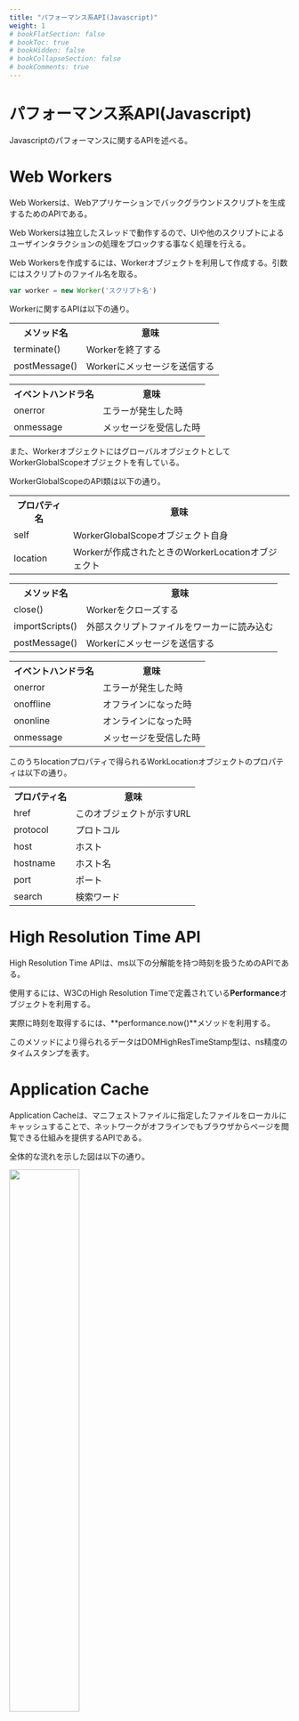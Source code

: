 ```yaml
---
title: "パフォーマンス系API(Javascript)"
weight: 1
# bookFlatSection: false
# bookToc: true
# bookHidden: false
# bookCollapseSection: false
# bookComments: true
---
```


# パフォーマンス系API(Javascript)

Javascriptのパフォーマンスに関するAPIを述べる。

# Web Workers

Web Workersは、Webアプリケーションでバックグラウンドスクリプトを生成するためのAPIである。

Web Workersは独立したスレッドで動作するので、UIや他のスクリプトによるユーザインタラクションの処理をブロックする事なく処理を行える。

Web Workersを作成するには、Workerオブジェクトを利用して作成する。引数にはスクリプトのファイル名を取る。

```javascript
var worker = new Worker('スクリプト名')
```

Workerに関するAPIは以下の通り。

<table style="border:none;">
    <tr>
        <th style="border:none;">メソッド名</td>
        <th style="border:none;">意味</td>
    </tr>
    <tr>
        <td style="border:none;">terminate()</td>
        <td style="border:none;">Workerを終了する</td>
    </tr>
    <tr>
        <td style="border:none;">postMessage()</td>
        <td style="border:none;">Workerにメッセージを送信する</td>
    </tr>
</table>

<table style="border:none;">
    <tr>
        <th style="border:none;">イベントハンドラ名</td>
        <th style="border:none;">意味</td>
    </tr>
    <tr>
        <td style="border:none;">onerror</td>
        <td style="border:none;">エラーが発生した時</td>
    </tr>
    <tr>
        <td style="border:none;">onmessage</td>
        <td style="border:none;">メッセージを受信した時</td>
    </tr>
</table>

また、WorkerオブジェクトにはグローバルオブジェクトとしてWorkerGlobalScopeオブジェクトを有している。

WorkerGlobalScopeのAPI類は以下の通り。

<table style="border:none;">
    <tr>
        <th style="border:none;">プロパティ名</td>
        <th style="border:none;">意味</td>
    </tr>
    <tr>
        <td style="border:none;">self</td>
        <td style="border:none;">WorkerGlobalScopeオブジェクト自身</td>
    </tr>
    <tr>
        <td style="border:none;">location</td>
        <td style="border:none;">Workerが作成されたときのWorkerLocationオブジェクト</td>
    </tr>
</table>

<table style="border:none;">
    <tr>
        <th style="border:none;">メソッド名</td>
        <th style="border:none;">意味</td>
    </tr>
    <tr>
        <td style="border:none;">close()</td>
        <td style="border:none;">Workerをクローズする</td>
    </tr>
    <tr>
        <td style="border:none;">importScripts()</td>
        <td style="border:none;">外部スクリプトファイルをワーカーに読み込む</td>
    </tr>
    <tr>
        <td style="border:none;">postMessage()</td>
        <td style="border:none;">Workerにメッセージを送信する</td>
    </tr>
</table>

<table style="border:none;">
    <tr>
        <th style="border:none;">イベントハンドラ名</td>
        <th style="border:none;">意味</td>
    </tr>
    <tr>
        <td style="border:none;">onerror</td>
        <td style="border:none;">エラーが発生した時</td>
    </tr>
    <tr>
        <td style="border:none;">onoffline</td>
        <td style="border:none;">オフラインになった時</td>
    </tr>
    <tr>
        <td style="border:none;">ononline</td>
        <td style="border:none;">オンラインになった時</td>
    </tr>
    <tr>
        <td style="border:none;">onmessage</td>
        <td style="border:none;">メッセージを受信した時</td>
    </tr>
</table>

このうちlocationプロパティで得られるWorkLocationオブジェクトのプロパティは以下の通り。

<table style="border:none;">
    <tr>
        <th style="border:none;">プロパティ名</td>
        <th style="border:none;">意味</td>
    </tr>
    <tr>
        <td style="border:none;">href</td>
        <td style="border:none;">このオブジェクトが示すURL</td>
    </tr>
    <tr>
        <td style="border:none;">protocol</td>
        <td style="border:none;">プロトコル</td>
    </tr>
    <tr>
        <td style="border:none;">host</td>
        <td style="border:none;">ホスト</td>
    </tr>
    <tr>
        <td style="border:none;">hostname</td>
        <td style="border:none;">ホスト名</td>
    </tr>
    <tr>
        <td style="border:none;">port</td>
        <td style="border:none;">ポート</td>
    </tr>
    <tr>
        <td style="border:none;">search</td>
        <td style="border:none;">検索ワード</td>
    </tr>
</table>


# High Resolution Time API

High Resolution Time APIは、ms以下の分解能を持つ時刻を扱うためのAPIである。

使用するには、W3CのHigh Resolution Timeで定義されている**Performance**オブジェクトを利用する。

実際に時刻を取得するには、**performance.now()**メソッドを利用する。

このメソッドにより得られるデータはDOMHighResTimeStamp型は、ns精度のタイムスタンプを表す。


# Application Cache

Application Cacheは、マニフェストファイルに指定したファイルをローカルにキャッシュすることで、ネットワークがオフラインでもブラウザからページを閲覧できる仕組みを提供するAPIである。

全体的な流れを示した図は以下の通り。

<img src="/img/front-end/applicationcache.png" width=50%>

Application Cacheは、Javascriptでは**ApplicationCache**オブジェクトを利用して扱う。

ApplicationCacheのAPI類は以下の通り。

<table style="border:none;">
    <tr>
        <th style="border:none;">プロパティ名</td>
        <th style="border:none;">意味</td>
    </tr>
    <tr>
        <td style="border:none;">status</td>
        <td style="border:none;">Application Cacheの状態(下表参照)</td>
    </tr>
</table>

このstatusで得られる値は以下の通り。

<table style="border:none;">
    <tr>
        <th style="border:none;">値</td>
        <th style="border:none;">意味</td>
    </tr>
    <tr>
        <td style="border:none;">UNCACHED</td>
        <td style="border:none;">キャッシュが存在しない</td>
    </tr>
    <tr>
        <td style="border:none;">IDLE</td>
        <td style="border:none;">キャッシュがアイドル状態</td>
    </tr>
    <tr>
        <td style="border:none;">CHECKING</td>
        <td style="border:none;">キャッシュの更新を確認中</td>
    </tr>
    <tr>
        <td style="border:none;">DOWNLOADING</td>
        <td style="border:none;">キャッシュをダウンロード中</td>
    </tr>
    <tr>
        <td style="border:none;">OBSOLETE</td>
        <td style="border:none;">キャッシュが廃止された状態</td>
    </tr>
</table>

<hr>

<table style="border:none;">
    <tr>
        <th style="border:none;">メソッド名</td>
        <th style="border:none;">意味</td>
    </tr>
    <tr>
        <td style="border:none;">update()</td>
        <td style="border:none;">キャッシュの更新を行う</td>
    </tr>
    <tr>
        <td style="border:none;">abort()</td>
        <td style="border:none;">キャッシュのダウンロードを中断する</td>
    </tr>
</table>

<table style="border:none;">
    <tr>
        <th style="border:none;">イベントハンドラ名</td>
        <th style="border:none;">意味</td>
    </tr>
    <tr>
        <td style="border:none;">onchecking</td>
        <td style="border:none;">キャッシュのチェック中</td>
    </tr>
    <tr>
        <td style="border:none;">onerror</td>
        <td style="border:none;">エラーが発生した時</td>
    </tr>
    <tr>
        <td style="border:none;">ondownloading</td>
        <td style="border:none;">キャッシュのダウンロード中</td>
    </tr>
    <tr>
        <td style="border:none;">onprogress</td>
        <td style="border:none;">キャッシュ処理の進行中</td>
    </tr>
    <tr>
        <td style="border:none;">oncached</td>
        <td style="border:none;">キャッシュ済み</td>
    </tr>
</table>
